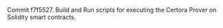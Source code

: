 Commit f7f5527.                    Build and Run scripts for executing the Certora Prover on Solidity smart contracts.